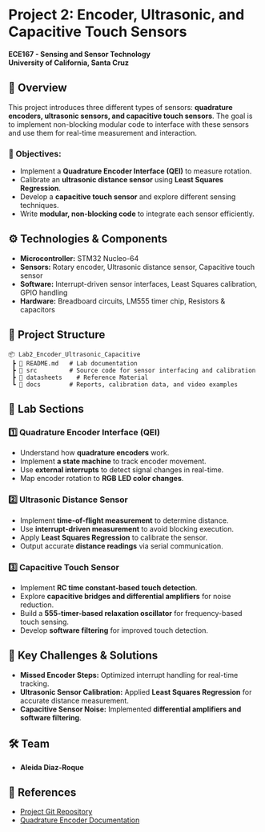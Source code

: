 # Project 2: Encoder, Ultrasonic, and Capacitive Touch Sensors

**ECE167 - Sensing and Sensor Technology**  
**University of California, Santa Cruz**  

## 📌 Overview
This project introduces three different types of sensors: **quadrature encoders, ultrasonic sensors, and capacitive touch sensors**. The goal is to implement non-blocking modular code to interface with these sensors and use them for real-time measurement and interaction.

### 🔹 Objectives:
- Implement a **Quadrature Encoder Interface (QEI)** to measure rotation.
- Calibrate an **ultrasonic distance sensor** using **Least Squares Regression**.
- Develop a **capacitive touch sensor** and explore different sensing techniques.
- Write **modular, non-blocking code** to integrate each sensor efficiently.

## ⚙️ Technologies & Components
- **Microcontroller:** STM32 Nucleo-64
- **Sensors:** Rotary encoder, Ultrasonic distance sensor, Capacitive touch sensor
- **Software:** Interrupt-driven sensor interfaces, Least Squares calibration, GPIO handling
- **Hardware:** Breadboard circuits, LM555 timer chip, Resistors & capacitors

## 📂 Project Structure

```plaintext
📦 Lab2_Encoder_Ultrasonic_Capacitive
 ┣ 📜 README.md   # Lab documentation
 ┣ 📂 src         # Source code for sensor interfacing and calibration
 ┣ 📂 datasheets    # Reference Material
 ┗ 📂 docs        # Reports, calibration data, and video examples
```

## 🚀 Lab Sections

### 1️⃣ Quadrature Encoder Interface (QEI)
- Understand how **quadrature encoders** work.
- Implement **a state machine** to track encoder movement.
- Use **external interrupts** to detect signal changes in real-time.
- Map encoder rotation to **RGB LED color changes**.

### 2️⃣ Ultrasonic Distance Sensor
- Implement **time-of-flight measurement** to determine distance.
- Use **interrupt-driven measurement** to avoid blocking execution.
- Apply **Least Squares Regression** to calibrate the sensor.
- Output accurate **distance readings** via serial communication.

### 3️⃣ Capacitive Touch Sensor
- Implement **RC time constant-based touch detection**.
- Explore **capacitive bridges and differential amplifiers** for noise reduction.
- Build a **555-timer-based relaxation oscillator** for frequency-based touch sensing.
- Develop **software filtering** for improved touch detection.

## 🎯 Key Challenges & Solutions
- **Missed Encoder Steps:** Optimized interrupt handling for real-time tracking.
- **Ultrasonic Sensor Calibration:** Applied **Least Squares Regression** for accurate distance measurement.
- **Capacitive Sensor Noise:** Implemented **differential amplifiers and software filtering**.


## 🛠 Team
- **Aleida Diaz-Roque**

## 🔗 References
- [Project Git Repository](https://github.com/aleidaroque/ECE167)
- [Quadrature Encoder Documentation](https://www.sparkfun.com/products/retired/retired_parts/encoder)

